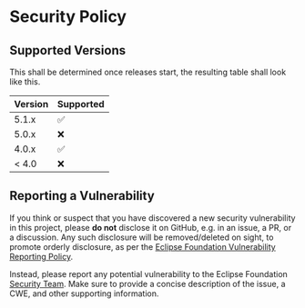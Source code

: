 # Security Policy

## Supported Versions

This shall be determined once releases start, the resulting table shall look like this.

| Version | Supported          |
| ------- | ------------------ |
| 5.1.x   | :white_check_mark: |
| 5.0.x   | :x:                |
| 4.0.x   | :white_check_mark: |
| < 4.0   | :x:                |

## Reporting a Vulnerability

If you think or suspect that you have discovered a new security vulnerability in this project, please __do not__ disclose it on GitHub, e.g. in an issue, a PR, or a discussion. Any such disclosure will be removed/deleted on sight, to promote orderly disclosure, as per the [Eclipse Foundation Vulnerability Reporting Policy][policy].

Instead, please report any potential vulnerability to the Eclipse Foundation [Security Team][security]. Make sure to provide a concise description of the issue, a CWE, and other supporting information.

[policy]: https://www.eclipse.org/security/policy.php
[security]: https://www.eclipse.org/security
